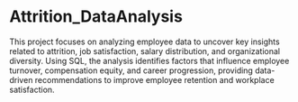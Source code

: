 # Attrition_DataAnalysis
This project focuses on analyzing employee data to uncover key insights related to attrition, job satisfaction, salary distribution, and organizational diversity. Using SQL, the analysis identifies factors that influence employee turnover, compensation equity, and career progression, providing data-driven recommendations to improve employee retention and workplace satisfaction.
